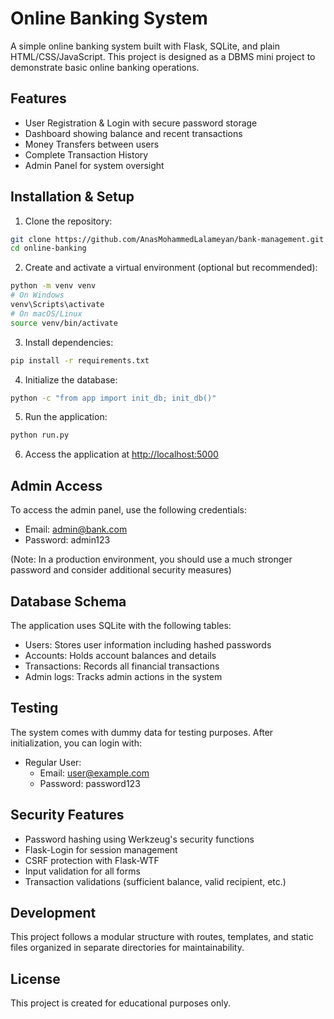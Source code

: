 # Online Banking System

A simple online banking system built with Flask, SQLite, and plain HTML/CSS/JavaScript. This project is designed as a DBMS mini project to demonstrate basic online banking operations.

## Features

- User Registration & Login with secure password storage
- Dashboard showing balance and recent transactions
- Money Transfers between users
- Complete Transaction History
- Admin Panel for system oversight

## Installation & Setup

1. Clone the repository:
```bash
git clone https://github.com/AnasMohammedLalameyan/bank-management.git
cd online-banking
```

2. Create and activate a virtual environment (optional but recommended):
```bash
python -m venv venv
# On Windows
venv\Scripts\activate
# On macOS/Linux
source venv/bin/activate
```

3. Install dependencies:
```bash
pip install -r requirements.txt
```

4. Initialize the database:
```bash
python -c "from app import init_db; init_db()"
```

5. Run the application:
```bash
python run.py
```

6. Access the application at [http://localhost:5000](http://localhost:5000)

## Admin Access

To access the admin panel, use the following credentials:

- Email: admin@bank.com
- Password: admin123

(Note: In a production environment, you should use a much stronger password and consider additional security measures)

## Database Schema

The application uses SQLite with the following tables:
- Users: Stores user information including hashed passwords
- Accounts: Holds account balances and details
- Transactions: Records all financial transactions
- Admin logs: Tracks admin actions in the system

## Testing

The system comes with dummy data for testing purposes. After initialization, you can login with:

- Regular User:
  - Email: user@example.com
  - Password: password123

## Security Features

- Password hashing using Werkzeug's security functions
- Flask-Login for session management
- CSRF protection with Flask-WTF
- Input validation for all forms
- Transaction validations (sufficient balance, valid recipient, etc.)

## Development

This project follows a modular structure with routes, templates, and static files organized in separate directories for maintainability.

## License

This project is created for educational purposes only.